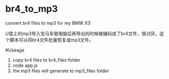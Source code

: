 # br4_to_mp3

convert br4 files to mp3 for my BMW X3

U盘上的mp3导入宝马车载电脑后再导出的时候被编码成了br4文件，很讨厌。这个脚本可以将br4文件批量恢复成mp3文件。

#Useage
1.  copy br4 files to br4_files folder
2.  node app.js
3.  the mp3 files will generate to mp3_files folder

